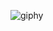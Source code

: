 ![giphy](https://user-images.githubusercontent.com/57093295/109008319-19d4f400-76a5-11eb-98aa-ad2d16269199.gif)
